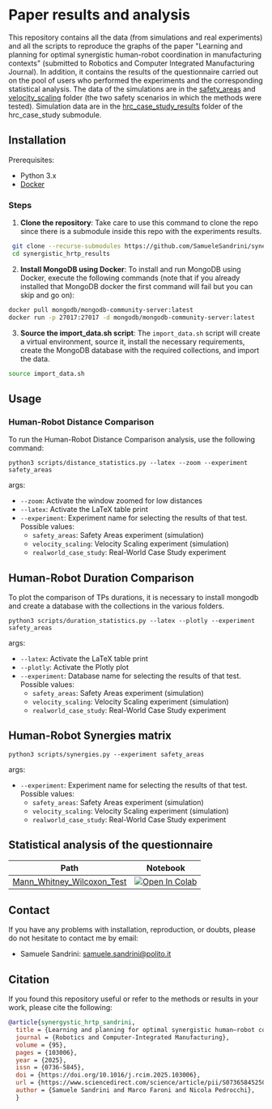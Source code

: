# Paper results and analysis

This repository contains all the data (from simulations and real experiments) and all the scripts to reproduce the graphs of the paper "Learning and planning for optimal synergistic human-robot coordination in manufacturing contexts" (submitted to Robotics and Computer Integrated Manufacturing Journal). In addition, it contains the results of the questionnaire carried out on the pool of users who performed the experiments and the corresponding statistical analysis. The data of the simulations are in the [safety_areas](https://github.com/JRL-CARI-CNR-UNIBS/synergistic_hrtp_results/tree/main/safety_areas) and [velocity_scaling](https://github.com/JRL-CARI-CNR-UNIBS/synergistic_hrtp_results/tree/main/velocity_scaling) folder (the two safety scenarios in which the methods were tested). Simulation data are in the [hrc_case_study_results](https://github.com/JRL-CARI-CNR-UNIBS/hrc_case_study/tree/ae6d9065e5835210ef4257ea7cc402bd322ca50a/hrc_case_study_results) folder of the hrc_case_study submodule.

## Installation

Prerequisites:

- Python 3.x
- [Docker](https://docs.docker.com/engine/install/)

### Steps

1. **Clone the repository**: Take care to use this command to clone the repo since there is a submodule inside this repo with the experiments results.

  ```bash
   git clone --recurse-submodules https://github.com/SamueleSandrini/synergistic_hrtp_results
   cd synergistic_hrtp_results
  ```
2. **Install MongoDB using Docker**: To install and run MongoDB using Docker, execute the following commands (note that if you already installed that MongoDB docker the first command will fail but you can skip and go on):

  ```bash
  docker pull mongodb/mongodb-community-server:latest
  docker run -p 27017:27017 -d mongodb/mongodb-community-server:latest
  ```
3. **Source the import_data.sh script**: The `import_data.sh` script will create a virtual environment, source it, install the necessary requirements, create the MongoDB database with the required collections, and import the data.

  ```bash
  source import_data.sh
  ```

## Usage

### Human-Robot Distance Comparison
To run the Human-Robot Distance Comparison analysis, use the following command:

```
python3 scripts/distance_statistics.py --latex --zoom --experiment safety_areas
```
args:
* `--zoom`: Activate the window zoomed for low distances
* `--latex`: Activate the LaTeX table print
* `--experiment`: Experiment name for selecting the results of that test. Possible values:
  * `safety_areas`: Safety Areas experiment (simulation)
  * `velocity_scaling`: Velocity Scaling experiment (simulation)
  * `realworld_case_study`: Real-World Case Study experiment

## Human-Robot Duration Comparison
To plot the comparison of TPs durations, it is necessary to install mongodb and create a database with the collections in the various folders.

```
python3 scripts/duration_statistics.py --latex --plotly --experiment safety_areas
```
args:
* `--latex`: Activate the LaTeX table print
* `--plotly`: Activate the Plotly plot
* `--experiment`: Database name for selecting the results of that test. Possible values:
  * `safety_areas`: Safety Areas experiment (simulation)
  * `velocity_scaling`: Velocity Scaling experiment (simulation)
  * `realworld_case_study`: Real-World Case Study experiment

## Human-Robot Synergies matrix

```
python3 scripts/synergies.py --experiment safety_areas
```
args:
* `--experiment`: Experiment name for selecting the results of that test. Possible values:
  * `safety_areas`: Safety Areas experiment (simulation)
  * `velocity_scaling`: Velocity Scaling experiment (simulation)
  * `realworld_case_study`: Real-World Case Study experiment

## Statistical analysis of the questionnaire
| Path  | Notebook |
| ----- | -------- |
| <a href="https://github.com/JRL-CARI-CNR-UNIBS/hrc_case_study/blob/e_waste_case_study/hrc_case_study_results/Questionnaire/Mann_Whitney_Wilcoxon_Test_Online.ipynb">Mann_Whitney_Wilcoxon_Test</a> | <a href="https://colab.research.google.com/github/JRL-CARI-CNR-UNIBS/hrc_case_study/blob/e_waste_case_study/hrc_case_study_results/Questionnaire/Mann_Whitney_Wilcoxon_Test_Online.ipynb"><img src="https://colab.research.google.com/assets/colab-badge.svg" alt="Open In Colab"></a>                  |

## Contact
If you have any problems with installation, reproduction, or doubts, please do not hesitate to contact me by email:

* Samuele Sandrini: [samuele.sandrini@polito.it](mailto:samuele.sandrini@polito.it)

## Citation

If you found this repository useful or refer to the methods or results in your work, please cite the following:

```bibtex
@article{synergystic_hrtp_sandrini,
  title = {Learning and planning for optimal synergistic human–robot coordination in manufacturing contexts},
  journal = {Robotics and Computer-Integrated Manufacturing},
  volume = {95},
  pages = {103006},
  year = {2025},
  issn = {0736-5845},
  doi = {https://doi.org/10.1016/j.rcim.2025.103006},
  url = {https://www.sciencedirect.com/science/article/pii/S0736584525000602},
  author = {Samuele Sandrini and Marco Faroni and Nicola Pedrocchi},
  }
```